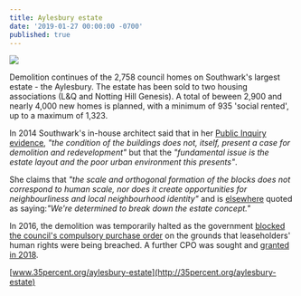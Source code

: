 ```yaml
---
title: Aylesbury estate
date: '2019-01-27 00:00:00 -0700'
published: true
---
```

![](https://www.towerblock.eca.ed.ac.uk/sites/default/files/L40-09_0.jpg)

Demolition continues of the 2,758 council homes on Southwark's largest estate - the Aylesbury. The estate has been sold to two housing associations (L&Q and Notting Hill Genesis). A total of beween 2,900 and nearly 4,000 new homes is planned, with a minimum of 935 'social rented', up to a maximum of 1,323.

In 2014 Southwark's in-house architect said that in her [Public Inquiry evidence](http://crappistmartin.github.io/images/Catherine_Bates2.pdf), _"the condition of the buildings does not, itself, present a case for demolition and redevelopment"_ but that the _"fundamental issue is the estate layout and the poor urban environment this presents"_. 

She claims that _"the scale and orthogonal formation of the blocks does not correspond to human scale, nor does it create opportunities for neighbourliness and local neighbourhood identity"_ and is [elsewhere](https://www.building.co.uk/aylesbury-estate-taking-back-the-streets/5040143.article) quoted as saying:_"We're determined to break down the estate concept."_

In 2016, the demolition was temporarily halted as the government [blocked the council's compulsory purchase order](https://www.bbc.co.uk/news/uk-england-london-37417949) on the grounds that leaseholders' human rights were being breached.  A further CPO was sought and [granted in 2018](https://www.ftbchambers.co.uk/news/aylesbury-estate-cpo-confirmed-secretary-state).

[www.35percent.org/aylesbury-estate](http://35percent.org/aylesbury-estate)
